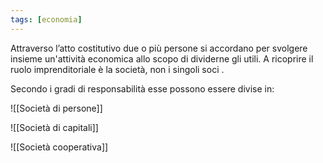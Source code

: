 ```yaml
---
tags: [economia]
---
```

Attraverso l’atto costitutivo due o più persone si accordano per svolgere insieme un'attività economica allo scopo di dividerne gli utili.
A ricoprire il ruolo imprenditoriale è la società, non i singoli soci .	

Secondo i gradi di responsabilità esse possono essere divise in:

![[Società di persone]]

![[Società di capitali]]

![[Società cooperativa]]
